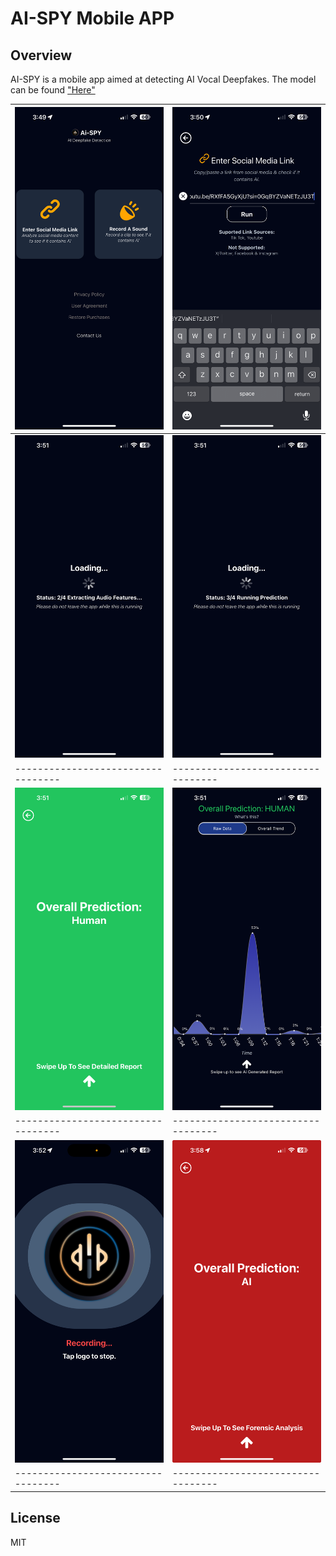 # AI-SPY Mobile APP

## Overview 
AI-SPY is a mobile app aimed at detecting AI Vocal Deepfakes. The model can be found ["Here"](https://github.com/ibiggy9/Ai-SPY-Deepfake-Detection-Model)

| !['Main Menu'](/assets/IMG_1370.PNG) | !['Main Menu'](/assets/IMG_1371.PNG)  |
|----------------------------------|----------------------------------|
| !['Main Menu'](/assets/IMG_1373.PNG)  | !['Main Menu'](/assets/IMG_1374.PNG)  |
|----------------------------------|----------------------------------|
| !['Main Menu'](/assets/IMG_1375.PNG)  | !['Main Menu'](/assets/IMG_1376.PNG)  |
|----------------------------------|----------------------------------|
| !['Main Menu'](/assets/IMG_1378.PNG)  | !['Main Menu'](/assets/ai.jpeg) 
|----------------------------------|----------------------------------|



## License 
MIT 
